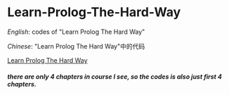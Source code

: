 # Learn-Prolog-The-Hard-Way

_English_: codes of "Learn Prolog The Hard Way"

_Chinese_: "Learn Prolog The Hard Way"中的代码

[Learn Prolog The Hard Way](fengdidi.github.io/blog/archives/)

##### there are only 4 chapters in course I see, so the codes is also just first 4 chapters.